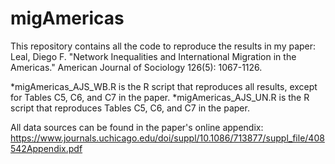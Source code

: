 # migAmericas

This repository contains all the code to reproduce the results in my paper: Leal, Diego F. "Network Inequalities and International Migration in the Americas." American Journal of Sociology 126(5): 1067-1126.

*migAmericas_AJS_WB.R is the R script that reproduces all results, except for Tables C5, C6, and C7 in the paper.
*migAmericas_AJS_UN.R is the R script that reproduces Tables C5, C6, and C7 in the paper.

All data sources can be found in the paper's online appendix: https://www.journals.uchicago.edu/doi/suppl/10.1086/713877/suppl_file/408542Appendix.pdf
